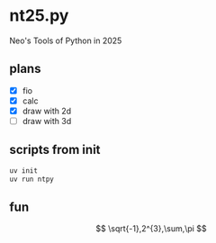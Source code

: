 # nt25.py

Neo's Tools of Python in 2025

## plans

- [x] fio
- [x] calc
- [x] draw with 2d
- [ ] draw with 3d

## scripts from init

```sh
uv init
uv run ntpy
```

## fun

$$
\sqrt{-1},2^{3},\sum,\pi
$$
